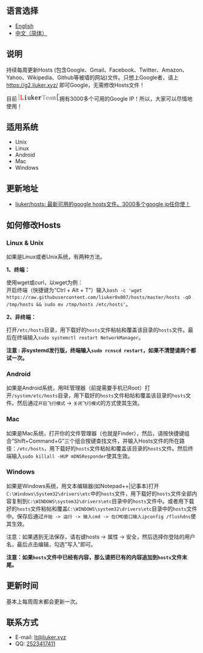 语言选择
--------

  * [English](README/en-ww.md)
  * [中文（简体）](README/zh-cn.md)


说明
----

持续每周更新Hosts (包含Google、Gmail、Facebook、Twitter、Amazon、Yahoo、Wikipedia、Github等被墙的网站)文件。只想上Google者，请上 https://g2.liuker.xyz/ 即可Google，无需修改Hosts文件！

目前![](README/img/logo.gif)拥有3000多个可用的Google IP！所以，大家可以尽情地使用！

适用系统
--------

  * Unix
  * Linux
  * Android
  * Mac
  * Windows

更新地址
--------

  * [liuker/hosts: 最新可用的google hosts文件。3000多个google ip任你使！](https://github.com/liuker0x007/hosts)
  
如何修改Hosts
-------------

### Linux & Unix
如果是Linux或者Unix系统，有两种方法。

**1、终端：**  

使用wget或curl，以wget为例：  
开启终端（快捷键为“Ctrl + Alt + T”）输入`bash -c 'wget https://raw.githubusercontent.com/liuker0x007/hosts/master/hosts -qO /tmp/hosts && sudo mv /tmp/hosts /etc/hosts'`。

**2、非终端：**

打开`/etc/hosts`目录，用下载好的`hosts`文件粘帖和覆盖该目录的`hosts`文件。最后在终端输入`sudo systemctl restart NetworkManager`。

**注意 : 非systemd发行版，终端输入`sudo rcnscd restart`，如果不清楚请两个都试一次。**

### Android
如果是Android系统，用RE管理器（前提需要手机已Root）打开`/system/etc/hosts`目录，用下载好的`hosts`文件粘帖和覆盖该目录的`hosts`文件。然后通过`开启飞行模式` -> `关闭飞行模式`的方式使其生效。

### Mac
如果是Mac系统，打开你的文件管理器（也就是Finder），然后，请按快捷键组合“Shift+Command+G”三个组合按键查找文件，并输入Hosts文件的所在路径：`/etc/hosts`，用下载好的`hosts`文件粘帖和覆盖该目录的`hosts`文件。然后终端输入`sudo killall -HUP mDNSResponder`使其生效。

### Windows
如果是Windows系统，用文本编辑器(如Notepad++|记事本)打开`C:\Windows\System32\drivers\etc`中的`hosts`文件，用下载好的`hosts`文件全部内容复制到`C:\WINDOWS\system32\drivers\etc`目录中的`hosts`文件中。或者用下载好的`hosts`文件粘帖和覆盖`C:\WINDOWS\system32\drivers\etc`目录中的`hosts`文件中。保存后通过```开始 -> 运行 -> 输入cmd -> 在CMD窗口输入ipconfig /flushdns```使其生效。

注意：如果遇到无法保存，请右键hosts -> 属性 -> 安全，然后选择你登陆的用户名，最后点击编辑，勾选"写入"即可。

**注意：如果`hosts`文件中已经有内容，那么请把已有的内容追加到`hosts`文件末尾。**

更新时间
--------

基本上每周周末都会更新一次。

联系方式
--------

  * E-mail: [lt@liuker.xyz](mailto:lt@liuker.xyz)
  * QQ: [2523417411](http://wpa.qq.com/msgrd?v=3&uin=2523417411&site=qq&menu=yes)
